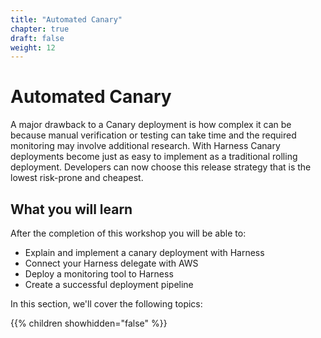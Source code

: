 ```yaml
---
title: "Automated Canary"
chapter: true
draft: false
weight: 12
---
```


# Automated Canary

A major drawback to a Canary deployment is how complex it can be because manual verification or testing can take time and the required monitoring may involve additional research. With Harness Canary deployments become just as easy to implement as a traditional rolling deployment. Developers can now choose this release strategy that is the lowest risk-prone and cheapest.

## What you will learn

After the completion of this workshop you will be able to:

* Explain and implement a canary deployment with Harness
* Connect your Harness delegate with AWS
* Deploy a monitoring tool to Harness
* Create a successful deployment pipeline

In this section, we'll cover the following topics:

{{% children showhidden="false" %}}